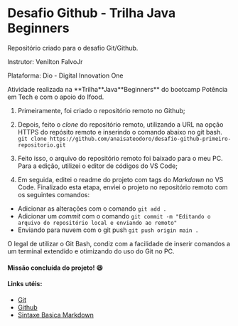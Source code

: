 # Desafio Github - Trilha Java Beginners
<p>Repositório criado para o desafio Git/Github.</p>
<p>Instrutor: Venilton FalvoJr</p>

<p>Plataforma: Dio - Digital Innovation One</p>

<p>Atividade realizada na **Trilha**Java**Beginners** do bootcamp Potência em Tech e com o apoio do Ifood.</p>

1. Primeiramente, foi criado o repositório remoto no Github;
2. Depois, feito o _clone_ do repositório remoto, utilizando a URL na opção HTTPS do repósito remoto e inserindo o comando abaixo no git bash. 
`git clone https://github.com/anaisateodoro/desafio-github-primeiro-repositorio.git` 

3. Feito isso, o arquivo do repositório remoto foi baixado para o meu PC. Para a edição, utilizei o editor de códigos do VS Code;
4. Em seguida, editei o readme do projeto com tags do _Markdown_ no VS Code. Finalizado esta etapa, enviei o projeto no repositório remoto com os seguintes comandos:
- Adicionar as alterações com o comando `git add .`
- Adicionar um _commit_ com o comando `git commit -m "Editando o arquivo do repositório local e enviando ao remoto"`
- Enviando para nuvem com o git push `git push origin main .`

<p>O legal de utilizar o Git Bash, condiz com a facilidade de inserir comandos a um terminal extendido e otimizando do uso do Git no PC.</p>

#### Missão concluída do projeto! :satisfied:


#### Links utéis:
- [Git](https://git-scm.com/downloads)
- [Github](https://github.com/)
- [Sintaxe Basica Markdown](https://www.markdownguide.org/basic-syntax)
